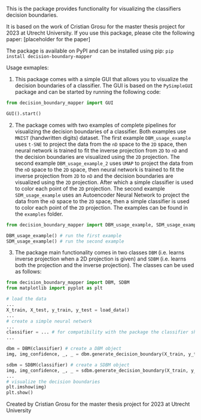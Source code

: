 This is the package provides functionality for visualizing the classifiers decision boundaries. 

It is based on the work of Cristian Grosu for the master thesis project for 2023 at Utrecht University.
If you use this package, please cite the following paper:
[placeholder for the paper]

The package is available on PyPI and can be installed using pip: `pip install decision-boundary-mapper`

Usage exmaples:

1. This package comes with a simple GUI that allows you to visualize the decision boundaries of a classifier. The GUI is based on the `PySimpleGUI` package and can be started by running the following code:
```python
from decision_boundary_mapper import GUI

GUI().start()
```
2. The package comes with two examples of complete pipelines for visualizing the decision boundaries of a classifier. 
Both examples use `MNIST` (handwritten digits) dataset.
The first example `DBM_usage_example` uses `t-SNE` to project the data from the `nD` space to the `2D` space, then neural network is trained to fit the inverse projection from `2D` to `nD` and the decision boundaries are visualized using the `2D` projection. The second example `DBM_usage_example_2` uses `UMAP` to project the data from the `nD` space to the `2D` space, then neural network is trained to fit the inverse projection from `2D` to `nD` and the decision boundaries are visualized using the `2D` projection. After which a simple classifier is used to color each point of the `2D` projection.
The second example `SDM_usage_example` uses an Autoencoder Neural Network to project the data from the `nD` space to the `2D` space, then a simple classifier is used to color each point of the `2D` projection. 
The examples can be found in the `examples` folder.
```python
from decision_boundary_mapper import DBM_usage_example, SDM_usage_example

DBM_usage_example() # run the first example
SDM_usage_example() # run the second example
```

3. The package main functionality comes in two classes `DBM` (i.e. learns inverse projection when a 2D projection is given) and `SDBM` (i.e. learns both the projection and the inverse projection). 
The classes can be used as follows:
```python
from decision_boundary_mapper import DBM, SDBM
from matplotlib import pyplot as plt

# load the data
...
X_train, X_test, y_train, y_test = load_data() 
...
# create a simple neural network
...
classifier = ... # for compatibility with the package the classifier should be constructed using tensorflow.keras
...

dbm = DBM(classifier) # create a DBM object
img, img_confidence, _, _ = dbm.generate_decision_boundary(X_train, y_train, X_test, y_test, resolution = 256) # generate the decision boundary

sdbm = SDBM(classifier) # create a SDBM object
img, img_confidence, _, _ = sdbm.generate_decision_boundary(X_train, y_train, X_test, y_test, resolution = 256) # generate the decision boundary
...
# visualize the decision boundaries
plt.imshow(img)
plt.show()

```

Created by Cristian Grosu for the master thesis project for 2023 at Utrecht University
